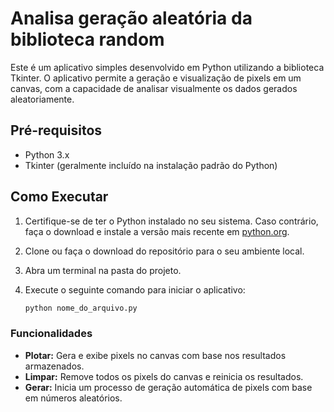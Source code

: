 # Analisa geração aleatória da biblioteca random

Este é um aplicativo simples desenvolvido em Python utilizando a biblioteca Tkinter. O aplicativo permite a geração e visualização de pixels em um canvas, com a capacidade de analisar visualmente os dados gerados aleatoriamente.

## Pré-requisitos
- Python 3.x
- Tkinter (geralmente incluído na instalação padrão do Python)

## Como Executar
1. Certifique-se de ter o Python instalado no seu sistema. Caso contrário, faça o download e instale a versão mais recente em [python.org](https://www.python.org/).
2. Clone ou faça o download do repositório para o seu ambiente local.
3. Abra um terminal na pasta do projeto.
4. Execute o seguinte comando para iniciar o aplicativo:

   ```bash
   python nome_do_arquivo.py

### Funcionalidades
- **Plotar:** Gera e exibe pixels no canvas com base nos resultados armazenados.
- **Limpar:** Remove todos os pixels do canvas e reinicia os resultados.
- **Gerar:** Inicia um processo de geração automática de pixels com base em números aleatórios.
